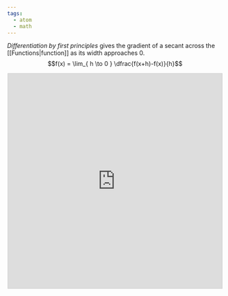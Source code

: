 ```yaml
---
tags:
  - atom
  - math
---
```

*Differentiation by first principles* gives the gradient of a secant across the [[Functions|function]] as its width approaches 0.
$$f(x) = \lim_{ h \to 0 } \dfrac{f(x+h)-f(x)}{h}$$
<div style="width:100%; display: flex; align-items: center; justify-content: center;">
<iframe src="https://www.desmos.com/calculator/k3hgj3fcuq?embed" width="500" height="500" style="border: 1px solid #ccc" frameborder=0></iframe>
</div>